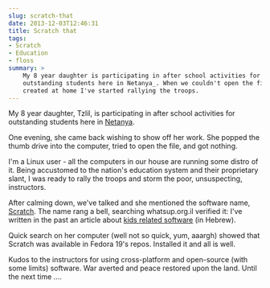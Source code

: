 ```yaml
---
slug: scratch-that
date: 2013-12-03T12:46:31
title: Scratch that
tags: 
- Scratch
- Education
- floss
summary: >
    My 8 year daughter is participating in after school activities for
    outstanding students here in Netanya_. When we couldn't open the files she
    created at home I've started rallying the troops.
---
```

My 8 year daughter, Tzlil, is participating in after school activities
for outstanding students here in
[Netanya](http://en.wikipedia.org/wiki/Netanya).

One evening, she came back wishing to show off her work. She popped the
thumb drive into the computer, tried to open the file, and got nothing.

I'm a Linux user - all the computers in our house are running some
distro of it. Being accustomed to the nation's education system and
their proprietary slant, I was ready to rally the troops and storm the
poor, unsuspecting, instructors.

After calming down, we've talked and she mentioned the software name,
[Scratch](http://scratch.mit.edu/). The name rang a bell, searching
whatsup.org.il verified it: I've written in the past an article about
[kids related software](http://whatsup.org.il/article/6679) (in Hebrew).

Quick search on her computer (well not so quick, yum, aaargh) showed
that Scratch was available in Fedora 19's repos. Installed it and all is
well.

Kudos to the instructors for using cross-platform and open-source (with
some limits) software. War averted and peace restored upon the land.
Until the next time ....
